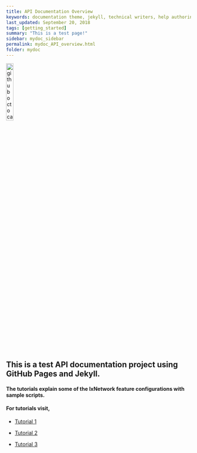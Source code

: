 ```yaml
---
title: API Documentation Overview
keywords: documentation theme, jekyll, technical writers, help authoring tools, hat replacements
last_updated: September 20, 2018
tags: [getting_started]
summary: "This is a test page!"
sidebar: mydoc_sidebar
permalink: mydoc_API_overview.html
folder: mydoc
---
```


<div> 
    <img src="{{ "/images/ixia.png" | absolute_url }}" alt="github octocat" style="width:20%;" >    
</div>

## This is a test API documentation project using GitHub Pages and Jekyll.

#### The tutorials explain some of the IxNetwork feature configurations with sample scripts.

#### For tutorials visit,
	
* [Tutorial 1](https://sahana84.github.io/mydoctheme/mydoc_tutorial1.html)
	     
* [Tutorial 2](https://sahana84.github.io/mydoctheme/mydoc_tutorial2.html)
	     
* [Tutorial 3](https://sahana84.github.io/mydoctheme/mydoc_tutorial3.html)
